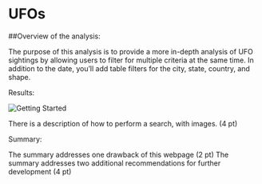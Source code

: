 # UFOs

##Overview of the analysis:

The purpose of this analysis is to provide a more in-depth analysis of UFO sightings by allowing users to filter for multiple criteria at the same time. In addition to the date, you’ll add table filters for the city, state, country, and shape.

Results:

![Getting Started](images/14504BA0-1D59-4816-9A0F-D72A644D92FE_1_105_c.jpeg)


There is a description of how to perform a search, with images. (4 pt)


Summary:

The summary addresses one drawback of this webpage (2 pt)
The summary addresses two additional recommendations for further development (4 pt)